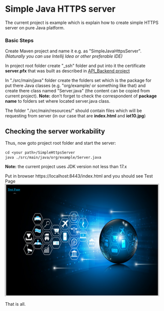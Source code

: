 # Simple Java HTTPS server #

The current project is example which is explain how to create simple HTTPS server on pure Java platform.

### Basic Steps ###

Create Maven project and name it e.g. as "SimpleJavaHttpsServer".
_(Naturally you can use Intellij Idea or other preferable IDE)_

In project root folder create "_ssh" folder
and put into it the certificate __server.pfx__ that was built as described in [API_Backend project](https://github.com/shunanya/API_Backend#)


In "./src/main/java" folder create the folders set which is the package 
for put there Java classes (e.g. "org/example/ or something like that) 
and create there class named "Server.java" (the content can be copied from current project).
**Note:** don't forget to check the correspondent of __package name__ to folders set where located server.java class.

The folder "./src/main/resources/" should contain files which will be requesting from server 
(in our case that are __index.html__ and __iot10.jpg__)

## Checking the server workability ##

Thus, now goto project root folder and start the server:

    cd <your path>/SimpleHttpsServer
    java ./src/main/java/org/example/Server.java

**Note:** the current project uses JDK version not less than 17.x  
 
Put in browser https://localhost:8443/index.html and you should see Test Page ![test](./Screenshot.png)

That is all.

